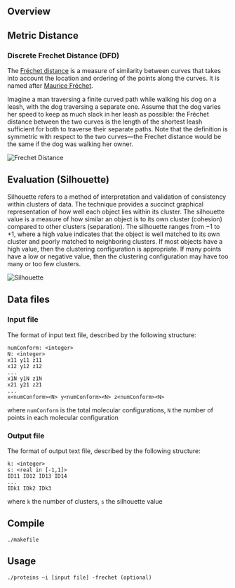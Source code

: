 ## Overview

## Metric Distance

### Discrete Frechet Distance (DFD)
The [Fréchet distance](https://en.wikipedia.org/wiki/Fr%C3%A9chet_distance) is a measure of similarity between curves that takes into account the location and ordering of the points along the curves. It is named after [Maurice Fréchet](https://en.wikipedia.org/wiki/Maurice_Fr%C3%A9chet).

Imagine a man traversing a finite curved path while walking his dog on a leash, with the dog traversing a separate one. Assume that the dog varies her speed to keep as much slack in her leash as possible: the Fréchet distance between the two curves is the length of the shortest leash sufficient for both to traverse their separate paths. Note that the definition is symmetric with respect to the two curves—the Frechet distance would be the same if the dog was walking her owner.

![Frechet Distance](https://github.com/chanioxaris/MolecularConfigurations-Clustering/blob/master/img/frechet_distance.jpg)

## Evaluation (Silhouette)
Silhouette refers to a method of interpretation and validation of consistency within clusters of data. The technique provides a succinct graphical representation of how well each object lies within its cluster.
The silhouette value is a measure of how similar an object is to its own cluster (cohesion) compared to other clusters (separation). The silhouette ranges from −1 to +1, where a high value indicates that the object is well matched to its own cluster and poorly matched to neighboring clusters. If most objects have a high value, then the clustering configuration is appropriate. If many points have a low or negative value, then the clustering configuration may have too many or too few clusters.


![Silhouette](https://github.com/chanioxaris/MolecularConfigurations-Clustering/blob/master/img/silhouette.jpg)

## Data files

### Input file 
The format of input text file, described by the following structure:
```
numConform: <integer>
N: <integer>
x11 y11 z11
x12 y12 z12
...
x1N y1N z1N
x21 y21 z21
...
x<numConform><N> y<numConform><N> z<numConform><N>
```
where ```numConform``` is the total molecular configurations, ```N``` the number of points in each molecular configuration

### Output file 
The format of output text file, described by the following structure:
```
k: <integer>
s: <real in [-1,1]>
ID11 ID12 ID13 ID14
...
IDk1 IDk2 IDk3
```
where ```k``` the number of clusters, ```s``` the silhouette value  

## Compile

`./makefile`

## Usage

`./proteins –i [input file] -frechet (optional)`
